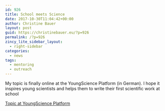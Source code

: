 ```yaml
---
id: 926
title: School meets Science
date: 2017-10-30T11:04:42+00:00
author: Christine Bauer
layout: post
guid: https://christinebauer.eu/?p=926
permalink: /?p=926
zincy_lite_sidebar_layout:
  - right-sidebar
categories:
  - news
tags:
  - mentoring
  - outreach
---
```

My topic is finally online at the YoungScience Platform (in German). I hope it inspires young scientists and helps them to write their first scientific work at school

[Topic at YoungScience Platform](https://youngscience.at/de/vwa-diplomarbeit/?tx_vwadb_issue%5Bissue%5D=1027&tx_vwadb_issue%5Baction%5D=detail)